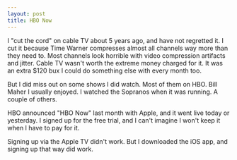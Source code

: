 ```yaml
---
layout: post
title: HBO Now
---
```


I "cut the cord" on cable TV about 5 years ago, and have not regretted it.
I cut it because Time Warner compresses almost all channels way more than they need to.
Most channels look horrible with video compression artifacts and jitter.
Cable TV wasn't worth the extreme money charged for it.  It was an extra $120 bux I
could do something else with every month too.

But I did miss out on some shows I did watch.  Most of them on HBO.  Bill Maher I
usually enjoyed.  I watched the Sopranos when it was running.  A couple of others.

HBO announced "HBO Now" last month with Apple, and it went live today or yesterday.
I signed up for the free trial, and I can't imagine I won't keep it when I have to
pay for it.

Signing up via the Apple TV didn't work.  But I downloaded the iOS app, and signing
up that way did work.  


